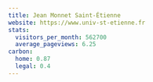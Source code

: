 ```yaml
---
title: Jean Monnet Saint-Étienne
website: https://www.univ-st-etienne.fr
stats:
  visitors_per_month: 562700
  average_pageviews: 6.25
carbon:
  home: 0.87
  legal: 0.4
---
```

